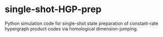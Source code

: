 # single-shot-HGP-prep
Python simulation code for single-shot state preparation of constant-rate hypergraph product codes via homological dimension-jumping.
